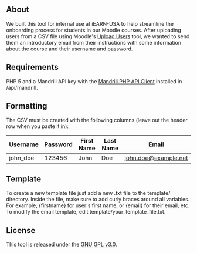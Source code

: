 ## About

We built this tool for internal use at iEARN-USA to help streamline the onboarding process for students in our Moodle courses. After uploading users from a CSV file using Moodle's [Upload Users](https://docs.moodle.org/en/Upload_users) tool, we wanted to send them an introductory email from their instructions with some information about the course and their username and password.

## Requirements

PHP 5 and a Mandrill API key with the [Mandrill PHP API Client](https://mandrillapp.com/api/docs/index.php.html) installed in /api/mandrill.

## Formatting

The CSV must be created with the following columns (leave out the header row when you paste it in):

Username      | Password      | First Name    | Last Name     | Email
------------- | ------------- | ------------- | ------------- | -------------
john_doe      | 123456        | John          | Doe           | john.doe@example.net

## Template

To create a new template file just add a new .txt file to the template/ directory. Inside the file, make sure to add curly braces around all variables. For example, {firstname} for user's first name, or {email} for their email, etc. To modify the email template, edit template/your_template_file.txt.

## License

This tool is released under the [GNU GPL v3.0](https://gnu.org/licenses/old-licenses/gpl-2.0.txt).
